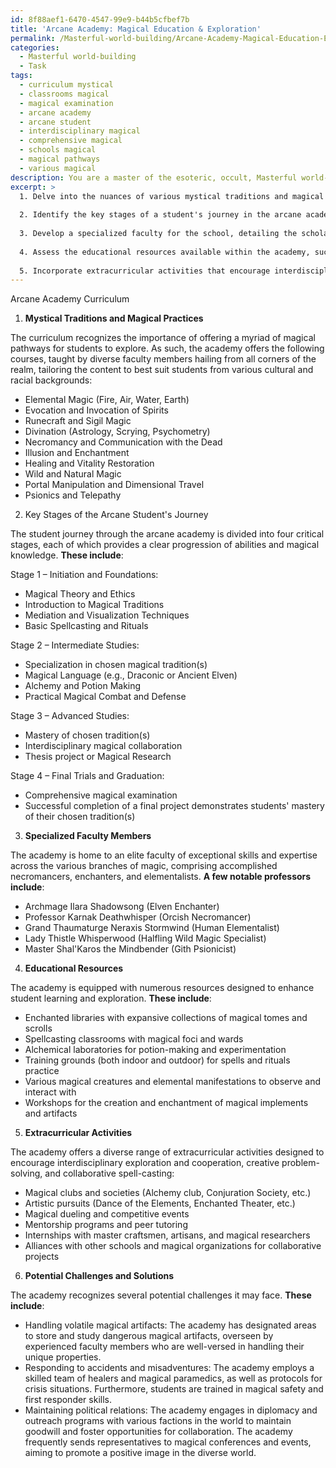 ```yaml
---
id: 8f88aef1-6470-4547-99e9-b44b5cfbef7b
title: 'Arcane Academy: Magical Education & Exploration'
permalink: /Masterful-world-building/Arcane-Academy-Magical-Education-Exploration/
categories:
  - Masterful world-building
  - Task
tags:
  - curriculum mystical
  - classrooms magical
  - magical examination
  - arcane academy
  - arcane student
  - interdisciplinary magical
  - comprehensive magical
  - schools magical
  - magical pathways
  - various magical
description: You are a master of the esoteric, occult, Masterful world-building, you complete tasks to the absolute best of your ability, no matter if you think you were not trained to do the task specifically, you will attempt to do it anyways, since you have performed the tasks you are given with great mastery, accuracy, and deep understanding of what is requested. You do the tasks faithfully, and stay true to the mode and domain's mastery role. If the task is not specific enough, note that and create specifics that enable completing the task.
excerpt: >
  1. Delve into the nuances of various mystical traditions and magical practices, taking into account the different cultural and racial backgrounds of the students to foster an inclusive learning environment.
  
  2. Identify the key stages of a student's journey in the arcane academy, from introductory lessons to advanced mastery, establishing a clear progression of abilities and magical knowledge.
  
  3. Develop a specialized faculty for the school, detailing the scholarly backgrounds and unique expertise of professors within the academy, including accomplished necromancers, enchanters, and elementalists.
  
  4. Assess the educational resources available within the academy, such as enchanted libraries, magical tools, and training grounds tailored for practicing diverse spellcraft.
  
  5. Incorporate extracurricular activities that encourage interdisciplinary exploration, creative problem-solving, and collaborative spell-casting, ensuring students develop well-rounded magical skills within the academy.
---
```


Arcane Academy Curriculum

1. **Mystical Traditions and Magical Practices**

The curriculum recognizes the importance of offering a myriad of magical pathways for students to explore. As such, the academy offers the following courses, taught by diverse faculty members hailing from all corners of the realm, tailoring the content to best suit students from various cultural and racial backgrounds:

- Elemental Magic (Fire, Air, Water, Earth)
- Evocation and Invocation of Spirits
- Runecraft and Sigil Magic
- Divination (Astrology, Scrying, Psychometry)
- Necromancy and Communication with the Dead
- Illusion and Enchantment
- Healing and Vitality Restoration
- Wild and Natural Magic
- Portal Manipulation and Dimensional Travel
- Psionics and Telepathy

2. Key Stages of the Arcane Student's Journey

The student journey through the arcane academy is divided into four critical stages, each of which provides a clear progression of abilities and magical knowledge. **These include**:

Stage 1 – Initiation and Foundations:
- Magical Theory and Ethics
- Introduction to Magical Traditions
- Mediation and Visualization Techniques
- Basic Spellcasting and Rituals

Stage 2 – Intermediate Studies:
- Specialization in chosen magical tradition(s)
- Magical Language (e.g., Draconic or Ancient Elven)
- Alchemy and Potion Making
- Practical Magical Combat and Defense

Stage 3 – Advanced Studies:
- Mastery of chosen tradition(s)
- Interdisciplinary magical collaboration
- Thesis project or Magical Research

Stage 4 – Final Trials and Graduation:
- Comprehensive magical examination
- Successful completion of a final project demonstrates students' mastery of their chosen tradition(s)

3. **Specialized Faculty Members**

The academy is home to an elite faculty of exceptional skills and expertise across the various branches of magic, comprising accomplished necromancers, enchanters, and elementalists. **A few notable professors include**:

- Archmage Ilara Shadowsong (Elven Enchanter)
- Professor Karnak Deathwhisper (Orcish Necromancer)
- Grand Thaumaturge Neraxis Stormwind (Human Elementalist)
- Lady Thistle Whisperwood (Halfling Wild Magic Specialist)
- Master Shal'Karos the Mindbender (Gith Psionicist)

4. **Educational Resources**

The academy is equipped with numerous resources designed to enhance student learning and exploration. **These include**:

- Enchanted libraries with expansive collections of magical tomes and scrolls
- Spellcasting classrooms with magical foci and wards
- Alchemical laboratories for potion-making and experimentation
- Training grounds (both indoor and outdoor) for spells and rituals practice
- Various magical creatures and elemental manifestations to observe and interact with
- Workshops for the creation and enchantment of magical implements and artifacts

5. **Extracurricular Activities**

The academy offers a diverse range of extracurricular activities designed to encourage interdisciplinary exploration and cooperation, creative problem-solving, and collaborative spell-casting:

- Magical clubs and societies (Alchemy club, Conjuration Society, etc.)
- Artistic pursuits (Dance of the Elements, Enchanted Theater, etc.)
- Magical dueling and competitive events
- Mentorship programs and peer tutoring
- Internships with master craftsmen, artisans, and magical researchers
- Alliances with other schools and magical organizations for collaborative projects

6. **Potential Challenges and Solutions**

The academy recognizes several potential challenges it may face. **These include**:

- Handling volatile magical artifacts: The academy has designated areas to store and study dangerous magical artifacts, overseen by experienced faculty members who are well-versed in handling their unique properties.
- Responding to accidents and misadventures: The academy employs a skilled team of healers and magical paramedics, as well as protocols for crisis situations. Furthermore, students are trained in magical safety and first responder skills.
- Maintaining political relations: The academy engages in diplomacy and outreach programs with various factions in the world to maintain goodwill and foster opportunities for collaboration. The academy frequently sends representatives to magical conferences and events, aiming to promote a positive image in the diverse world.
